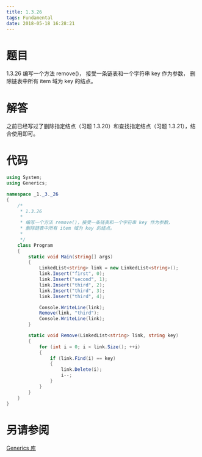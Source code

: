 ```yaml
---
title: 1.3.26
tags: Fundamental
date: 2018-05-18 16:28:21
---
```


# 题目

1.3.26
编写一个方法 remove()，
接受一条链表和一个字符串 key 作为参数， 
删除链表中所有 item 域为 key 的结点。

# 解答

之前已经写过了删除指定结点（习题 1.3.20）和查找指定结点（习题 1.3.21），结合使用即可。

# 代码

```csharp
using System;
using Generics;

namespace _1._3._26
{
    /*
     * 1.3.26
     * 
     * 编写一个方法 remove()，接受一条链表和一个字符串 key 作为参数，
     * 删除链表中所有 item 域为 key 的结点。
     * 
     */
    class Program
    {
        static void Main(string[] args)
        {
            LinkedList<string> link = new LinkedList<string>();
            link.Insert("first", 0);
            link.Insert("second", 1);
            link.Insert("third", 2);
            link.Insert("third", 3);
            link.Insert("third", 4);

            Console.WriteLine(link);
            Remove(link, "third");
            Console.WriteLine(link);
        }

        static void Remove(LinkedList<string> link, string key)
        {
            for (int i = 0; i < link.Size(); ++i)
            {
                if (link.Find(i) == key)
                {
                    link.Delete(i);
                    i--;
                }
            }
        }
    }
}
```

# 另请参阅

[Generics 库](https://alg4.ikesnowy.com/docs/api/Generics.html)